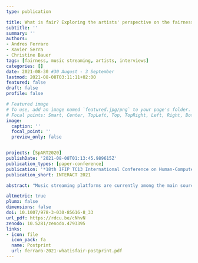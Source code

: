 ```yaml
---
type: publication

title: What is fair? Exploring the artists' perspective on the fairness of music streaming platforms
subtitle: ''
summary: ''
authors:
- Andres Ferraro
- Xavier Serra
- Christine Bauer
tags: [fairness, music streaming, artists, interviews]
categories: []
date: 2021-08-30 #30 August - 3 September
lastmod: 2021-08-08T03:11:11+02:00
featured: false
draft: false
profile: false

# Featured image
# To use, add an image named `featured.jpg/png` to your page's folder.
# Focal points: Smart, Center, TopLeft, Top, TopRight, Left, Right, BottomLeft, Bottom, BottomRight.
image:
  caption: ''
  focal_point: ''
  preview_only: false


projects: [SpART2020]
publishDate: '2021-08-08T01:13:45.989615Z'
publication_types: [paper-conference]
publication: '*18th IFIP TC13 International Conference on Human-Computer Interaction*'
publication_short: INTERACT 2021

abstract: "Music streaming platforms are currently among the main sources of music consumption, and the embedded recommender systems significantly influence what the users consume. There is an increasing interest to ensure that those platforms and systems are fair. Yet, we first need to understand what fairness means in such a context. Although artists are the main content providers for music platforms, there is a research gap concerning the artists' perspective. To fill this gap, we conducted interviews with music artists to understand how they are affected by current platforms and what improvements they deem necessary. Using a Qualitative Content Analysis, we identify the aspects that the artists consider relevant for fair platforms. In this paper, we discuss the following aspects derived from the interviews: fragmented presentation, reaching an audience, transparency, influencing users' listening behavior, popularity bias, artists' repertoire size, quotas for local music, gender balance, and new music. For some topics, our findings do not indicate a clear direction about the best way how music platforms should act and function; for other topics, though, there is a clear consensus among our interviewees: for these, the artists have a clear idea of the actions that should be taken so that music platforms will be fair also for the artists."

altmetric: true
plumx: false
dimensions: false
doi: 10.1007/978-3-030-85616-8_33
url_pdf: https://rdcu.be/cNhvN
zenodo: 10.5281/zenodo.4793395
links:
- icon: file
  icon_pack: fa
  name: Postprint
  url: ferraro-2021-whatisfair-postprint.pdf
---
```

